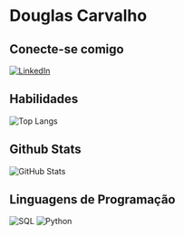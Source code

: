 # Douglas Carvalho


## Conecte-se comigo
[![LinkedIn](https://img.shields.io/badge/LinkedIn-000?style=for-the-badge&logo=linkedin&logoColor=0E76A8)](https://www.linkedin.com/in/www.linkedin.com/in/douglascarvalho07/)

## Habilidades
![Top Langs](https://github-readme-stats-git-masterrstaa-rickstaa.vercel.app/api/top-langs/?username=dougcarvalho07&bg_color=000&border_color=30A3DC&title_color=E94D5F&text_color=FFF)


## Github Stats
![GitHub Stats](https://github-readme-stats.vercel.app/api?username=dougcarvalho07&theme=transparent&bg_color=000&border_color=30A3DC&show_icons=true&icon_color=30A3DC&title_color=E94D5F&text_color=FFF)


## Linguagens de Programação

![SQL](https://img.shields.io/badge/Sql-000?style=for-the-badge&logo=sql)
![Python](https://img.shields.io/badge/Python-000?style=for-the-badge&logo=python)

##